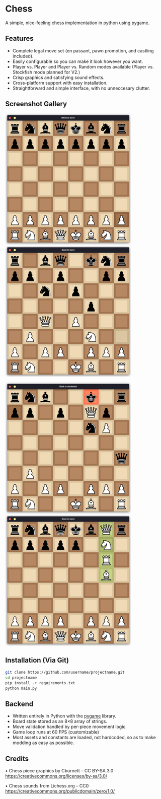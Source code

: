# Chess
A simple, nice-feeling chess implementation in python using pygame.

## Features
* Complete legal move set (en passant, pawn promotion, and castling included).
* Easily configurable so you can make it look however you want.
* Player vs. Player and Player vs. Random modes available (Player vs. Stockfish mode planned for V2.)
* Crisp graphics and satisfying sound effects.
* Cross-platform support with easy installation.
* Straightforward and simple interface, with no unneccesary clutter.

## Screenshot Gallery
<p>
  <img src="screenshots/gameplay_1.png" width="400">
  <img src="screenshots/gameplay_2.png" width="400">
</p>
<p>
  <img src="screenshots/checkmate.png" width="400">
  <img src="screenshots/promotion.png" width="400">
</p>

## Installation (Via Git)
```bash
git clone https://github.com/username/projectname.git
cd projectname
pip install -r requirements.txt
python main.py
```

## Backend
* Written entirely in Python with the [pygame](https://www.pygame.org/wiki/about) library.
* Board state stored as an 8×8 array of strings.
* Move validation handled by per-piece movement logic.
* Game loop runs at 60 FPS (customizable)
* Most assets and constants are loaded, not hardcoded, so as to make modding as easy as possible.

## Credits
• Chess piece graphics by Cburnett – CC BY-SA 3.0  
    https://creativecommons.org/licenses/by-sa/3.0/

• Chess sounds from Lichess.org – CC0  
    https://creativecommons.org/publicdomain/zero/1.0/
